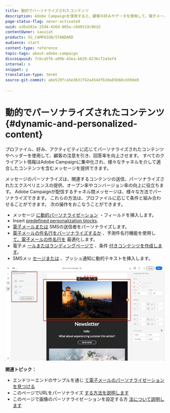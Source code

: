 ```yaml
---
title: 動的でパーソナライズされたコンテンツ
description: Adobe Campaignを使用すると、顧客の好みやデータを使用して、電子メール、SMS、プッシュ通知、InAppメッセージ、ダイレクトメールでパーソナライズされたキャンペーンを作成できます。
page-status-flag: never-activated
uuid: a36a581e-25d4-426d-865a-c646519c961d
contentOwner: sauviat
products: SG_CAMPAIGN/STANDARD
audience: start
content-type: reference
topic-tags: about-adobe-campaign
discoiquuid: 7cbca5fb-a99b-43ea-b629-6236cf2a5ef4
internal: n
snippet: y
translation-type: tm+mt
source-git-commit: abe529fca5e3631f42a454dfb20a85b60cd3b6e0

---
```



# 動的でパーソナライズされたコンテンツ{#dynamic-and-personalized-content}

プロファイル、好み、アクティビティに応じてパーソナライズされたコンテンツやヘッダーを使用して、顧客の注意を引き、回答率を向上させます。 すべてのクライアント情報はAdobe Campaignに集中化され、様々なチャネルを介して適合したコンテンツを含むメッセージを提供できます。

メッセージのパーソナライズは、関連するコンテンツの送信、パーソナライズされたエクスペリエンスの提供、オープン率やコンバージョン率の向上に役立ちます。 Adobe Campaignが配信するチャネル間メッセージは、様々な方法でパーソナライズできます。 これらの方法は、プロファイルに応じて条件と組み合わせることができます。 次の操作をおこなうことができます。

* メッセージ [に動的パーソナライゼーション](../../designing/using/personalization.md#inserting-a-personalization-field) ・フィールドを挿入します。
* Insert [predefined personalization blocks](../../designing/using/personalization.md#adding-a-content-block).
* [電子メールまたは](../../designing/using/subject-line.md) SMSの送信者をパーソナライズします。
* [電子メールの件名行をパーソナライズするか](../../designing/using/subject-line.md) 、予測件名行機能を使用し [て、電子メールの件名行を](../../sending/using/testing-subject-line-email.md#about-predictive-subject-line) 最適化します。
* 電子メ [ールまたはランディングページで](../../designing/using/personalization.md#defining-dynamic-content-in-an-email) 、条件 [付きコンテンツを作成します](../../channels/using/designing-a-landing-page.md#defining-dynamic-content-in-a-landing-page)。
* SMSメッ [セージまたは](../../channels/using/defining-dynamic-text.md) 、プッシュ通知に動的テキストを挿入します。

![](assets/delivery_content_43.png)

**関連トピック：**

* エンドツーエンドのサンプルを通じ [て電子メールのパーソナライゼーションを見つける](../../designing/using/personalization.md#example-email-personalization)
* このページでURLをパーソナライズ [する方法を説明します](../../designing/using/personalization.md#personalizing-urls)
* このページで画像のパーソナライゼーションを設定する方 [法について説明します](../../designing/using/personalization.md#personalizing-an-image-source)

